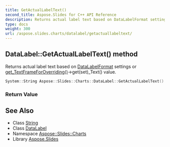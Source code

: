 ```yaml
---
title: GetActualLabelText()
second_title: Aspose.Slides for C++ API Reference
description: Returns actual label text based on DataLabelFormat settings or get_TextFrameForOverriding()->get(set)_Text() value.
type: docs
weight: 300
url: /aspose.slides.charts/datalabel/getactuallabeltext/
---
```

## DataLabel::GetActualLabelText() method


Returns actual label text based on [DataLabelFormat](../../datalabelformat/) settings or [get_TextFrameForOverriding()](../get_textframeforoverriding/)->get(set)_Text() value.

```cpp
System::String Aspose::Slides::Charts::DataLabel::GetActualLabelText() override
```


### Return Value



## See Also

* Class [String](../../../system/string/)
* Class [DataLabel](../)
* Namespace [Aspose::Slides::Charts](../../)
* Library [Aspose.Slides](../../../)